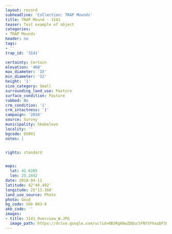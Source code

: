 ```yaml
---
layout: record
subheadline: 'Collection: TRAP Mounds'
title: TRAP Mound - 3141
teaser: Test example of object
categories:
- TRAP Mounds
header: no
tags:
- ''
trap_id: '3141'

certainty: Certain
elevation: '468'
max_diameter: '15'
min_diameter: '12'
height: '1'
size_category: Small
surrounding_land_use: Pasture
surface_condition: Pasture
robbed: No
crm_condition: '1'
crm_intactness: '1'
campaign: '2010'
source: Survey
municipality: Skobelevo
locality: ''
bgcode: DS001
notes: |


rights: standard


maps:
  lat: 42.6285
  lon: 25.2442
date: 2018-04-11
latitude: 42°40.492'
longitude: 25°13.160'
land_use_source: Photo
photo: Good
bg_code: Skb 003-8
akb_code: ''
images:
- title: 3141_Overview_W.JPG
  image_path: https://drive.google.com/uc?id=0B3Rg88wZDQscSFNYSFhaaDF5U0U
---
```


